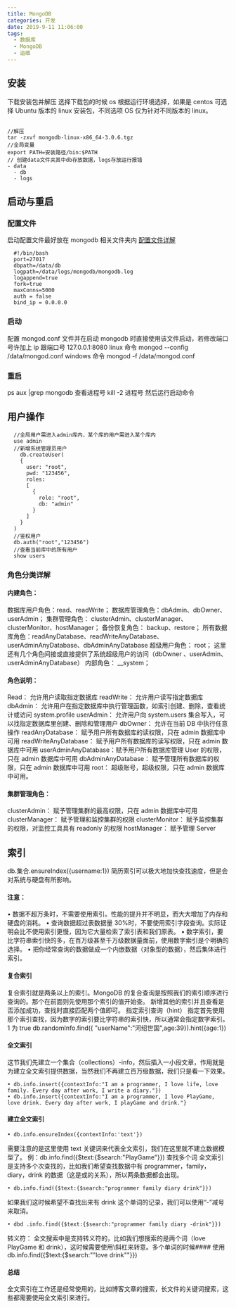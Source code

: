 ```yaml
---
title: MongoDB
categories: 开发
date: 2019-9-11 11:06:00
tags:
  - 数据库
  - MongoDB
  - 运维
---
```


## 安装

下载安装包并解压
选择下载包的时候 os 根据运行环境选择，如果是 centos 可选择 Ubuntu 版本的 linux 安装包，不同选项 OS 仅为针对不同版本的 linux。

```

//解压
tar -zxvf mongodb-linux-x86_64-3.0.6.tgz
//全局变量
export PATH=安装路径/bin:$PATH
// 创建data文件夹其中db存放数据，logs存放运行报错
- data
  - db
  - logs
```

## 启动与重启

### 配置文件

启动配置文件最好放在 mongodb 相关文件夹内
[配置文件详解](https://blog.csdn.net/zhanaolu4821/article/details/87614708)

```
  #!/bin/bash
  port=27017
  dbpath=/data/db
  logpath=/data/logs/mongodb/mongodb.log
  logappend=true
  fork=true
  maxConns=5000
  auth = false
  bind_ip = 0.0.0.0
```

### 启动

配置 mongod.conf 文件并在启动 mongodb 时直接使用该文件启动，若修改端口号许加上 ip 跟端口号 127.0.0.1:8080
linux 命令
mongod --config /data/mongod.conf
windows 命令
mongod -f /data/mongod.conf

### 重启

ps aux |grep mongodb
查看进程号
kill -2 进程号
然后运行启动命令

## 用户操作

```
  //全局用户需进入admin库内，某个库的用户需进入某个库内
  use admin
  //新增系统管理员用户
    db.createUser(
    {
      user: "root",
      pwd: "123456",
      roles:
      [
        {
          role: "root",
          db: "admin"
        }
      ]
    }
  )
  //鉴权用户
  db.auth("root","123456")
  //查看当前库中的所有用户
  show users

```

### 角色分类详解

#### 内建角色：

数据库用户角色：read、readWrite；
数据库管理角色：dbAdmin、dbOwner、userAdmin；
集群管理角色： clusterAdmin、clusterManager、clusterMonitor、hostManager；
备份恢复角色： backup、restore；
所有数据库角色：readAnyDatabase、readWriteAnyDatabase、userAdminAnyDatabase、dbAdminAnyDatabase
超级用户角色： root； 这里还有几个角色间接或直接提供了系统超级用户的访问（dbOwner 、userAdmin、userAdminAnyDatabase）
内部角色： \_\_system；

#### 角色说明：

Read： 允许用户读取指定数据库
readWrite： 允许用户读写指定数据库
dbAdmin： 允许用户在指定数据库中执行管理函数，如索引创建、删除，查看统计或访问 system.profile
userAdmin： 允许用户向 system.users 集合写入，可以找指定数据库里创建、删除和管理用户
dbOwner： 允许在当前 DB 中执行任意操作
readAnyDatabase： 赋予用户所有数据库的读权限，只在 admin 数据库中可用
readWriteAnyDatabase： 赋予用户所有数据库的读写权限，只在 admin 数据库中可用
userAdminAnyDatabase：赋予用户所有数据库管理 User 的权限，只在 admin 数据库中可用
dbAdminAnyDatabase： 赋予管理所有数据库的权限，只在 admin 数据库中可用
root： 超级账号，超级权限，只在 admin 数据库中可用。

#### 集群管理角色：

clusterAdmin： 赋予管理集群的最高权限，只在 admin 数据库中可用
clusterManager： 赋予管理和监控集群的权限
clusterMonitor： 赋予监控集群的权限，对监控工具具有 readonly 的权限
hostManager： 赋予管理 Server

## 索引

db.集合.ensureIndex({username:1})
简历索引可以极大地加快查找速度，但是会对系统与硬盘有所影响。

#### 注意：

• 数据不超万条时，不需要使用索引。性能的提升并不明显，而大大增加了内存和硬盘的消耗。
• 查询数据超过表数据量 30%时，不要使用索引字段查询。实际证明会比不使用索引更慢，因为它大量检索了索引表和我们原表。
• 数字索引，要比字符串索引快的多，在百万级甚至千万级数据量面前，使用数字索引是个明确的选择。
• 把你经常查询的数据做成一个内嵌数据（对象型的数据），然后集体进行索引。

#### 复合索引

复合索引就是两条以上的索引。MongoDB 的复合查询是按照我们的索引顺序进行查询的。那个在前面则先使用那个索引的值开始查。
新增其他的索引并且查看是否添加成功，查找时直接匹配两个值即可。
指定索引查询（hint）
指定首先使用那个索引查找，因为数字的索引要比字符串的索引快，所以通常会指定数字索引。1 为 true
db.randomInfo.find({ "userName":"河绍世国",age:39}).hint({age:1})

#### 全文索引

这节我们先建立一个集合（collections）-info，然后插入一小段文章，作用就是为建立全文索引提供数据，当然我们不再建立百万级数据，我们只是看一下效果。

    • db.info.insert({contextInfo:"I am a programmer, I love life, love family. Every day after work, I write a diary."})
    • db.info.insert({contextInfo:"I am a programmer, I love PlayGame, love drink. Every day after work, I playGame and drink."}

#### 建立全文索引

    • db.info.ensureIndex({contextInfo:'text'})

需要注意的是这里使用 text 关键词来代表全文索引，我们在这里就不建立数据模型了。
例：db.info.find({$text:{$search:"PlayGame"}})
查找多个词
全文索引是支持多个次查找的，比如我们希望查找数据中有 programmer，family，diary，drink 的数据（这是或的关系），所以两条数据都会出现。

    • db.info.find({$text:{$search:"programmer family diary drink"}})

如果我们这时候希望不查找出来有 drink 这个单词的记录，我们可以使用“-”减号来取消。

    • dbd .info.find({$text:{$search:"programmer family diary -drink"}})

转义符：
全文搜索中是支持转义符的，比如我们想搜索的是两个词（love PlayGame 和 drink），这时候需要使用\斜杠来转意。多个单词的时候#### 使用
db.info.find({$text:{$search:"\"love drink\""}})

#### 总结

全文索引在工作还是经常使用的，比如博客文章的搜索，长文件的关键词搜索，这些都需要使用全文索引来进行。

